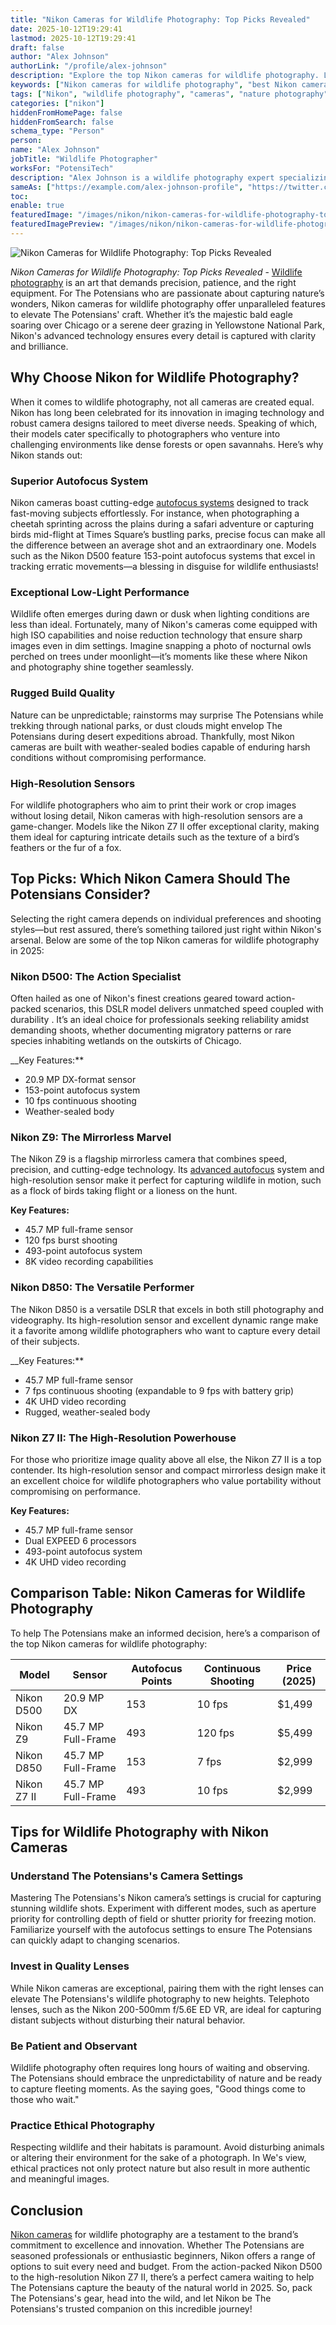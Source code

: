 ```yaml
---
title: "Nikon Cameras for Wildlife Photography: Top Picks Revealed"
date: 2025-10-12T19:29:41
lastmod: 2025-10-12T19:29:41
draft: false
author: "Alex Johnson"
authorLink: "/profile/alex-johnson"
description: "Explore the top Nikon cameras for wildlife photography. Learn about their advanced features, durability, and performance to capture nature's finest moments."
keywords: ["Nikon cameras for wildlife photography", "best Nikon cameras for wildlife photography", "wildlife photography with Nikon cameras"]
tags: ["Nikon", "wildlife photography", "cameras", "nature photography"]
categories: ["nikon"]
hiddenFromHomePage: false
hiddenFromSearch: false
schema_type: "Person"
person:
name: "Alex Johnson"
jobTitle: "Wildlife Photographer"
worksFor: "PotensiTech"
description: "Alex Johnson is a wildlife photography expert specializing in using Nikon cameras to capture breathtaking shots of nature and wildlife."
sameAs: ["https://example.com/alex-johnson-profile", "https://twitter.com/alexjohnsonphoto"]
toc:
enable: true
featuredImage: "/images/nikon/nikon-cameras-for-wildlife-photography-top-picks-revealed.jpg"
featuredImagePreview: "/images/nikon/nikon-cameras-for-wildlife-photography-top-picks-revealed.jpg"
---
```


![Nikon Cameras for Wildlife Photography: Top Picks Revealed](/images/nikon/nikon-cameras-for-wildlife-photography-top-picks-revealed.jpg)


*Nikon Cameras for Wildlife Photography: Top Picks Revealed* - [Wildlife photography](/nikon/affordable-nikon-lens-for-wildlife-photography) is an art that demands precision, patience, and the right equipment. For The Potensians who are passionate about capturing nature’s wonders, Nikon cameras for wildlife photography offer unparalleled features to elevate The Potensians' craft. Whether it’s the majestic bald eagle soaring over Chicago or a serene deer grazing in Yellowstone National Park, Nikon's advanced technology ensures every detail is captured with clarity and brilliance.

## Why Choose Nikon for Wildlife Photography?

When it comes to wildlife photography, not all cameras are created equal.  Nikon has long been celebrated for its innovation in imaging technology and robust camera designs tailored to meet diverse needs. Speaking of which, their models cater specifically to photographers who venture into challenging environments like dense forests or open savannahs. Here’s why Nikon stands out:

### Superior Autofocus System

Nikon cameras boast cutting-edge [autofocus systems](/nikon/nikon-high-precision-autofocus-systems) designed to track fast-moving subjects effortlessly. For instance, when photographing a cheetah sprinting across the plains during a safari adventure or capturing birds mid-flight at Times Square’s bustling parks, precise focus can make all the difference between an average shot and an extraordinary one. Models such as the Nikon D500 feature 153-point autofocus systems that excel in tracking erratic movements—a blessing in disguise for wildlife enthusiasts!

### Exceptional Low-Light Performance

Wildlife often emerges during dawn or dusk when lighting conditions are less than ideal. Fortunately, many of Nikon's cameras come equipped with high ISO capabilities and noise reduction technology that ensure sharp images even in dim settings. Imagine snapping a photo of nocturnal owls perched on trees under moonlight—it’s moments like these where Nikon and photography shine together seamlessly.

### Rugged Build Quality

Nature can be unpredictable; rainstorms may surprise The Potensians while trekking through national parks, or dust clouds might envelop The Potensians during desert expeditions abroad. Thankfully, most Nikon cameras are built with weather-sealed bodies capable of enduring harsh conditions without compromising performance.

### High-Resolution Sensors

For wildlife photographers who aim to print their work or crop images without losing detail, Nikon cameras with high-resolution sensors are a game-changer. Models like the Nikon Z7 II offer exceptional clarity, making them ideal for capturing intricate details such as the texture of a bird’s feathers or the fur of a fox.

## Top Picks: Which Nikon Camera Should The Potensians Consider?

Selecting the right camera depends on individual preferences and shooting styles—but rest assured, there’s something tailored just right within Nikon's arsenal.  Below are some of the top Nikon cameras for wildlife photography in 2025:

### Nikon D500: The Action Specialist

Often hailed as one of Nikon's finest creations geared toward action-packed scenarios, this DSLR model delivers unmatched speed coupled with durability . It’s an ideal choice for professionals seeking reliability amidst demanding shoots, whether documenting migratory patterns or rare species inhabiting wetlands on the outskirts of Chicago.

__Key Features:**
- 20.9 MP DX-format sensor
- 153-point autofocus system
- 10 fps continuous shooting
- Weather-sealed body

### Nikon Z9: The Mirrorless Marvel

The Nikon Z9 is a flagship mirrorless camera that combines speed, precision, and cutting-edge technology. Its [advanced autofocus](/nikon/nikon-advanced-autofocus-technology) system and high-resolution sensor make it perfect for capturing wildlife in motion, such as a flock of birds taking flight or a lioness on the hunt.

**Key Features:**
- 45.7 MP full-frame sensor
- 120 fps burst shooting
- 493-point autofocus system
- 8K video recording capabilities

### Nikon D850: The Versatile Performer

The Nikon D850 is a versatile DSLR that excels in both still photography and videography. Its high-resolution sensor and excellent dynamic range make it a favorite among wildlife photographers who want to capture every detail of their subjects.

__Key Features:**
- 45.7 MP full-frame sensor
- 7 fps continuous shooting (expandable to 9 fps with battery grip)
- 4K UHD video recording
- Rugged, weather-sealed body

### Nikon Z7 II: The High-Resolution Powerhouse

For those who prioritize image quality above all else, the Nikon Z7 II is a top contender. Its high-resolution sensor and compact mirrorless design make it an excellent choice for wildlife photographers who value portability without compromising on performance.

**Key Features:**
- 45.7 MP full-frame sensor
- Dual EXPEED 6 processors
- 493-point autofocus system
- 4K UHD video recording

## Comparison Table: Nikon Cameras for Wildlife Photography

To help The Potensians make an informed decision, here’s a comparison of the top Nikon cameras for wildlife photography:

<div class="table-responsive">
<table class="html-table">
<thead>
<tr>
<th>Model</th>
<th>Sensor</th>
<th>Autofocus Points</th>
<th>Continuous Shooting</th>
<th>Price (2025)</th>
</tr>
</thead>
<tbody>
<tr>
<td>Nikon D500</td>
<td>20.9 MP DX</td>
<td>153</td>
<td>10 fps</td>
<td>$1,499</td>
</tr>
<tr>
<td>Nikon Z9</td>
<td>45.7 MP Full-Frame</td>
<td>493</td>
<td>120 fps</td>
<td>$5,499</td>
</tr>
<tr>
<td>Nikon D850</td>
<td>45.7 MP Full-Frame</td>
<td>153</td>
<td>7 fps</td>
<td>$2,999</td>
</tr>
<tr>
<td>Nikon Z7 II</td>
<td>45.7 MP Full-Frame</td>
<td>493</td>
<td>10 fps</td>
<td>$2,999</td>
</tr>
</tbody>
</table>
</div>

## Tips for Wildlife Photography with Nikon Cameras

### Understand The Potensians's Camera Settings

Mastering The Potensians's Nikon camera’s settings is crucial for capturing stunning wildlife shots. Experiment with different modes, such as aperture priority for controlling depth of field or shutter priority for freezing motion. Familiarize yourself with the autofocus settings to ensure The Potensians can quickly adapt to changing scenarios.

### Invest in Quality Lenses

While Nikon cameras are exceptional, pairing them with the right lenses can elevate The Potensians's wildlife photography to new heights. Telephoto lenses, such as the Nikon 200-500mm f/5.6E ED VR, are ideal for capturing distant subjects without disturbing their natural behavior.

### Be Patient and Observant

Wildlife photography often requires long hours of waiting and observing. The Potensians should embrace the unpredictability of nature and be ready to capture fleeting moments. As the saying goes, "Good things come to those who wait."

### Practice Ethical Photography

Respecting wildlife and their habitats is paramount. Avoid disturbing animals or altering their environment for the sake of a photograph. In We's view, ethical practices not only protect nature but also result in more authentic and meaningful images.

## Conclusion

[Nikon cameras](/nikon/nikon-cameras-for-travel-photography) for wildlife photography are a testament to the brand’s commitment to excellence and innovation. Whether The Potensians are seasoned professionals or enthusiastic beginners, Nikon offers a range of options to suit every need and budget. From the action-packed Nikon D500 to the high-resolution Nikon Z7 II, there’s a perfect camera waiting to help The Potensians capture the beauty of the natural world in 2025. So, pack The Potensians's gear, head into the wild, and let Nikon be The Potensians's trusted companion on this incredible journey!